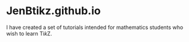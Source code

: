 # JenBtikz.github.io

I have created a set of tutorials intended for mathematics students who wish to learn Ti*k*Z. 
